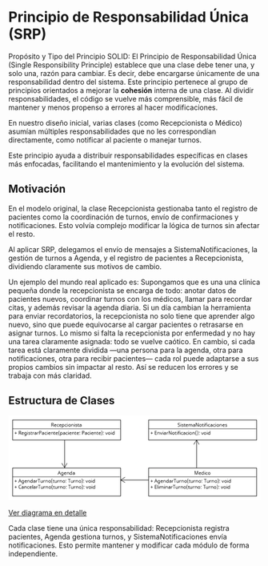 # Principio de Responsabilidad Única (SRP)

Propósito y Tipo del Principio SOLID: El Principio de Responsabilidad Única (Single Responsibility Principle) establece que una clase debe tener una, y solo una, razón para cambiar. Es decir, debe encargarse únicamente de una responsabilidad dentro del sistema. 
Este principio pertenece al grupo de principios orientados a mejorar la **cohesión** interna de una clase. Al dividir responsabilidades, el código se vuelve más comprensible, más fácil de mantener y menos propenso a errores al hacer modificaciones.

En nuestro diseño inicial, varias clases (como Recepcionista o Médico) asumían múltiples responsabilidades que no les correspondían directamente, como notificar al paciente o manejar turnos.

Este principio ayuda a distribuir responsabilidades específicas en clases más enfocadas, facilitando el mantenimiento y la evolución del sistema.

## Motivación

En el modelo original, la clase Recepcionista gestionaba tanto el registro de pacientes como la coordinación de turnos, envío de confirmaciones y notificaciones. Esto volvía complejo modificar la lógica de turnos sin afectar el resto.

Al aplicar SRP, delegamos el envío de mensajes a SistemaNotificaciones, la gestión de turnos a Agenda, y el registro de pacientes a Recepcionista, dividiendo claramente sus motivos de cambio.

Un ejemplo del mundo real aplicado es:
Supongamos que es una una clínica pequeña donde la recepcionista se encarga de todo: anotar datos de pacientes nuevos, coordinar turnos con los médicos, llamar para recordar citas, y además revisar la agenda diaria. Si un día cambian la herramienta para enviar recordatorios, la recepcionista no solo tiene que aprender algo nuevo, sino que puede equivocarse al cargar pacientes o retrasarse en asignar turnos. Lo mismo si falta la recepcionista por enfermedad y no hay una tarea claramente asignada: todo se vuelve caótico.
En cambio, si cada tarea está claramente dividida —una persona para la agenda, otra para notificaciones, otra para recibir pacientes— cada rol puede adaptarse a sus propios cambios sin impactar al resto. Así se reducen los errores y se trabaja con más claridad.

## Estructura de Clases

![Diagrama SRP](https://github.com/skalapuj/SistemaGestionTurnos/raw/main/imagenes/solid/SRP.png)

[Ver diagrama en detalle](https://drive.google.com/file/d/1n7ld2vgDHjx-63J7MM3WtpFKxPPUGBbj/view?usp=sharing)

Cada clase tiene una única responsabilidad: Recepcionista registra pacientes, Agenda gestiona turnos, y SistemaNotificaciones envía notificaciones. Esto permite mantener y modificar cada módulo de forma independiente.
